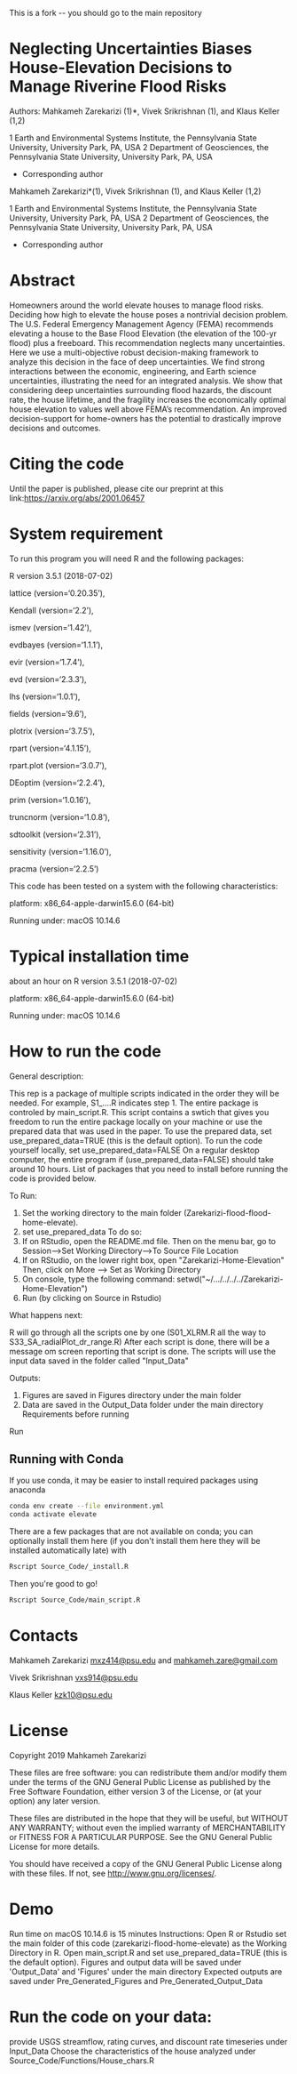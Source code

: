 This is a fork -- you should go to the main repository

# Neglecting Uncertainties Biases House-Elevation Decisions to Manage Riverine Flood Risks 

Authors: Mahkameh Zarekarizi (1)*, Vivek Srikrishnan (1), and Klaus Keller (1,2)

1 Earth and Environmental Systems Institute, the Pennsylvania State University, University Park, PA, USA
2 Department of Geosciences, the Pennsylvania State University, University Park, PA, USA

* Corresponding author

Mahkameh Zarekarizi*(1), Vivek Srikrishnan (1), and Klaus Keller (1,2)

1 Earth and Environmental Systems Institute, the Pennsylvania State University, 
University Park, PA, USA
2 Department of Geosciences, the Pennsylvania State University, University Park, PA, USA

* Corresponding author 

# Abstract
Homeowners around the world elevate houses to manage flood risks. Deciding how high to elevate the house poses a nontrivial decision problem. The U.S. Federal Emergency Management Agency (FEMA) recommends elevating a house to the Base Flood Elevation (the elevation of the 100-yr flood) plus a freeboard. This recommendation neglects many uncertainties. Here we use a multi-objective robust decision-making framework to analyze this decision in the face of deep uncertainties. We find strong interactions between the economic, engineering, and Earth science uncertainties, illustrating the need for an integrated analysis. We show that considering deep uncertainties surrounding flood hazards, the discount rate, the house lifetime, and the fragility increases the economically optimal house elevation to values well above FEMA’s recommendation. An improved decision-support for home-owners has the potential to drastically improve decisions and outcomes. 

# Citing the code
Until the paper is published, please cite our preprint at this link:https://arxiv.org/abs/2001.06457  

# System requirement 
To run this program you will need R and the following packages: 

R version 3.5.1 (2018-07-02)

lattice (version=‘0.20.35’),

Kendall (version=‘2.2’),

ismev (version=‘1.42’),

evdbayes (version=‘1.1.1’),

evir (version=‘1.7.4’),

evd (version=‘2.3.3’),

lhs (version=‘1.0.1’),

fields (version=‘9.6’),

plotrix (version=‘3.7.5’),

rpart (version=‘4.1.15’),

rpart.plot (version=‘3.0.7’),

DEoptim (version=‘2.2.4’),

prim (version=‘1.0.16’),

truncnorm (version=‘1.0.8’),

sdtoolkit (version=‘2.31’),

sensitivity (version=‘1.16.0’),

pracma (version=‘2.2.5’)

This code has been tested on a system with the following characteristics:

platform: x86_64-apple-darwin15.6.0 (64-bit) 

Running under: macOS  10.14.6

# Typical installation time
about an hour on R version 3.5.1 (2018-07-02)

platform: x86_64-apple-darwin15.6.0 (64-bit) 

Running under: macOS  10.14.6

# How to run the code 
General description:

This rep is a package of multiple scripts indicated in the order they will be needed. For example, S1_....R indicates step 1.
The entire package is controled by main_script.R. This script contains a swtich that gives you freedom to run the entire package locally on your machine or use the prepared data that was used in the paper.
To use the prepared data, set use_prepared_data=TRUE (this is the default option). To run the code yourself locally, set use_prepared_data=FALSE
On a regular desktop computer, the entire program if (use_prepared_data=FALSE) should take around 10 hours.
List of packages that you need to install before running the code is provided below.

To Run:
1. Set the working directory to the main folder (Zarekarizi-flood-flood-home-elevate).
2. set use_prepared_data
To do so:
1. If on RStudio, open the README.md file. Then on the menu bar, go to
Session-->Set Working Directory-->To Source File Location
2. If on RStudio, on the lower right box, open "Zarekarizi-Home-Elevation"
Then, click on More --> Set as Working Directory
3. On console, type the following command:
setwd("~/.../../../../Zarekarizi-Home-Elevation")
4. Run (by clicking on Source in Rstudio)


What happens next:

R will go through all the scripts one by one (S01_XLRM.R all the way to  S33_SA_radialPlot_dr_range.R)
After each script is done, there will be a message om screen reporting that script is done.
The scripts will use the input data saved in the folder called "Input_Data"

Outputs:

1. Figures are saved in Figures directory under the main folder
2. Data are saved in the Output_Data folder under the main directory
Requirements before running

Run 

## Running with Conda

If you use conda, it may be easier to install required packages using anaconda

```bash
conda env create --file environment.yml
conda activate elevate
```

There are a few packages that are not available on conda; you can optionally install them here (if you don't install them here they will be installed automatically late) with

```bash
Rscript Source_Code/_install.R
```

Then you're good to go!

```bash
Rscript Source_Code/main_script.R
```

# Contacts 
Mahkameh Zarekarizi mxz414@psu.edu and mahkameh.zare@gmail.com

Vivek Srikrishnan vxs914@psu.edu

Klaus Keller kzk10@psu.edu

# License
Copyright 2019 Mahkameh Zarekarizi

These files are free software: you can redistribute them and/or modify them under the terms of the GNU General Public License as published by the Free Software Foundation, either version 3 of the License, or (at your option) any later version.

These files are distributed in the hope that they will be useful, but WITHOUT ANY WARRANTY; without even the implied warranty of MERCHANTABILITY or FITNESS FOR A PARTICULAR PURPOSE. See the GNU General Public License for more details.

You should have received a copy of the GNU General Public License along with these files. If not, see http://www.gnu.org/licenses/.
 
 # Demo
 Run time on macOS  10.14.6 is 15 minutes
 Instructions:
Open R or Rstudio
set the main folder of this code (zarekarizi-flood-home-elevate) as the Working Directory in R.
Open main_script.R and set use_prepared_data=TRUE (this is the default option). 
Figures and output data will be saved under 'Output_Data' and 'Figures' under the main directory
Expected outputs are saved under Pre_Generated_Figures and Pre_Generated_Output_Data

# Run the code on your data:
provide USGS streamflow, rating curves, and discount rate timeseries under Input_Data 
Choose the characteristics of the house analyzed under Source_Code/Functions/House_chars.R
